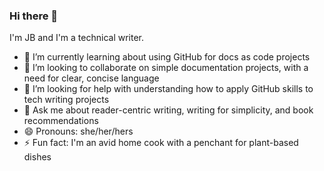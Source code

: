 ### Hi there 👋

I'm JB and I'm a technical writer. 

- 🌱 I’m currently learning about using GitHub for docs as code projects
- 👯 I’m looking to collaborate on simple documentation projects, with a need for clear, concise language
- 🤔 I’m looking for help with understanding how to apply GitHub skills to tech writing projects
- 💬 Ask me about reader-centric writing, writing for simplicity, and book recommendations
- 😄 Pronouns: she/her/hers
- ⚡ Fun fact: I'm an avid home cook with a penchant for plant-based dishes
